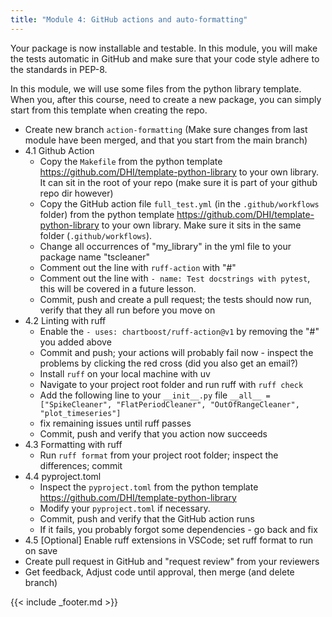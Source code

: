 ```yaml
---
title: "Module 4: GitHub actions and auto-formatting"
---
```


Your package is now installable and testable. In this module, you will make the tests automatic in GitHub and make sure that your code style adhere to the standards in PEP-8. 

In this module, we will use some files from the python library template. When you, after this course, need to create a new package, you can simply start from this template when creating the repo. 

- Create new branch `action-formatting` (Make sure changes from last module have been merged, and that you start from the main branch)
- 4.1 Github Action
    - Copy the `Makefile` from the python template <https://github.com/DHI/template-python-library> to your own library. It can sit in the root of your repo (make sure it is part of your github repo dir however)
    - Copy the GitHub action file `full_test.yml` (in the `.github/workflows` folder) from the python template <https://github.com/DHI/template-python-library> to your own library. Make sure it sits in the same folder (`.github/workflows`).
    - Change all occurrences of "my_library" in the yml file to your package name "tscleaner"
    - Comment out the line with `ruff-action` with "#"
    - Comment out the line with `- name: Test docstrings with pytest`, this will be covered in a future lesson. 
    - Commit, push and create a pull request; the tests should now run, verify that they all run before you move on
- 4.2 Linting with ruff
    - Enable the `- uses: chartboost/ruff-action@v1` by removing the "#" you added above
    - Commit and push; your actions will probably fail now - inspect the problems by clicking the red cross (did you also get an email?)
    - Install `ruff` on your local machine with uv
    - Navigate to your project root folder and run ruff with `ruff check`
    - Add the following line to your `__init__.py` file 
        `__all__ = ["SpikeCleaner", "FlatPeriodCleaner", "OutOfRangeCleaner", "plot_timeseries"]` 
    - fix remaining issues until ruff passes
    - Commit, push and verify that you action now succeeds
- 4.3 Formatting with ruff
    - Run `ruff format` from your project root folder; inspect the differences; commit
- 4.4 pyproject.toml
    - Inspect the `pyproject.toml` from the python template <https://github.com/DHI/template-python-library>
    - Modify your `pyproject.toml` if necessary.
    - Commit, push and verify that the GitHub action runs
    - If it fails, you probably forgot some dependencies - go back and fix
- 4.5 [Optional] Enable ruff extensions in VSCode; set ruff format to run on save
- Create pull request in GitHub and "request review" from your reviewers
- Get feedback, Adjust code until approval, then merge (and delete branch)

{{< include _footer.md >}}